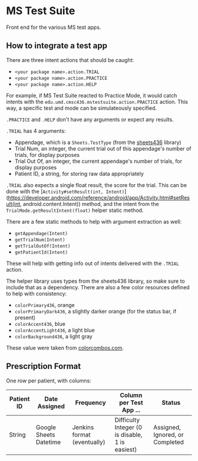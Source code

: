 # MS Test Suite

Front end for the various MS test apps.

## How to integrate a test app

There are three intent actions that should be caught:
- `<your package name>.action.TRIAL`
- `<your package name>.action.PRACTICE`
- `<your package name>.action.HELP`

For example, if MS Test Suite reacted to Practice Mode, it would catch intents with the `edu.umd.cmsc436.mstestsuite.action.PRACTICE` action.  This way, a specific test and mode can be simulateously specified.

`.PRACTICE` and `.HELP` don't have any arguments or expect any results.

`.TRIAL` has 4 arguments:
- Appendage, which is a `Sheets.TestType` (from the [sheets436](https://github.com/cmsc436/sheets436) library)
- Trial Num, an integer, the current trial out of this appendage's number of trials, for display purposes
- Trial Out Of, an integer, the current appendage's number of trials, for display purposes
- Patient ID, a string, for storing raw data appropriately

`.TRIAL` also expects a single float result, the score for the trial.  This can be done with the [`Activity#setResult(int, Intent)`](https://developer.android.com/reference/android/app/Activity.html#setResult(int, android.content.Intent)) method, and the intent from the `TrialMode.getResultIntent(float)` helper static method.

There are a few static methods to help with argument extraction as well:
- `getAppendage(Intent)`
- `getTrialNum(Intent)`
- `getTrialOutOf(Intent)`
- `getPatientId(Intent)`

These will help with getting info out of intents delivered with the `.TRIAL` action.

The helper library uses types from the sheets436 library, so make sure to include that as a dependency.  There are also a few color resources defined to help with consistency:
- `colorPrimary436`, orange
- `colorPrimaryDark436`, a slightly darker orange (for the status bar, if present)
- `colorAccent436`, blue
- `colorAccentLight436`, a light blue
- `colorBackground436`, a light gray

These value were taken from [colorcombos.com](http://www.colorcombos.com/color-schemes/89/ColorCombo89.html).

## Prescription Format

One row per patient, with columns:

Patient ID | Date Assigned | Frequency | Column per Test App ... | Status
--- | --- | --- | --- | ---
String | Google Sheets Datetime | Jenkins format (eventually) | Difficulty Integer (0 is disable, 1 is easiest) | Assigned, Ignored, or Completed
